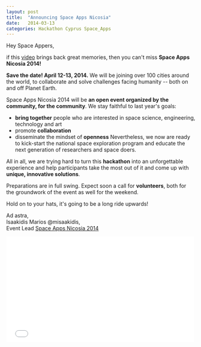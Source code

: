 ```yaml
---
layout: post
title:  "Announcing Space Apps Nicosia"
date:   2014-03-13 
categories: Hackathon Cyprus Space_Apps
---
```


Hey Space Appers,

if this [video](https://vimeo.com/82727889) brings back great memories, then you can't miss **Space Apps Nicosia 2014!**

**Save the date! April 12-13, 2014.** We will be joining over 100 cities around the world, to collaborate and solve challenges facing humanity -- both on and off Planet Earth.


Space Apps Nicosia 2014 will be **an open event organized by the community, for the community**. We stay faithful to last year's goals:
- **bring together** people who are interested in space science, engineering, technology and art
- promote **collaboration**
- disseminate the mindset of **openness**
Nevertheless, we now are ready to kick-start the national space exploration program and educate the next generation of researchers and space doers.


All in all, we are trying hard to turn this **hackathon** into an unforgettable experience and help participants take the most out of it and come up with **unique, innovative solutions**.

Preparations are in full swing. Expect soon a call for **volunteers**, both for the groundwork of the event as well for the weekend.

Hold on to your hats, it's going to be a long ride upwards!

Ad astra,  
Isaakidis Marios @misaakidis,  
Event Lead [Space Apps Nicosia 2014](https://2014.spaceappschallenge.org/location/nicosia/)


<iframe src="//player.vimeo.com/video/82727889" width="500" height="281" frameborder="0" webkitallowfullscreen mozallowfullscreen allowfullscreen></iframe>